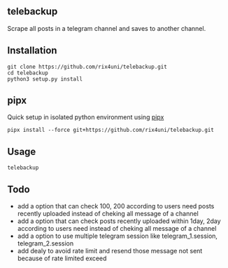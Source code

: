 ## telebackup

Scrape all posts in a telegram channel and saves to another channel.

## Installation
```
git clone https://github.com/rix4uni/telebackup.git
cd telebackup
python3 setup.py install
```

## pipx
Quick setup in isolated python environment using [pipx](https://pypa.github.io/pipx/)
```
pipx install --force git+https://github.com/rix4uni/telebackup.git
```

## Usage
```
telebackup
```

## Todo
- add a option that can check 100, 200 according to users need posts recently uploaded instead of cheking all message of a channel
- add a option that can check posts recently uploaded within 1day, 2day according to users need instead of cheking all message of a channel
- add a option to use multiple telegram session like telegram_1.session, telegram_2.session
- add dealy to avoid rate limit and resend those message not sent because of rate limited exceed